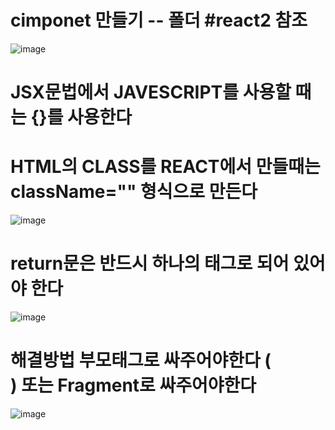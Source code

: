 # cimponet 만들기 -- 폴더 #react2 참조
![image](https://github.com/minjukimmm/react_basiccc/assets/129017089/a9dcb5a3-928c-456a-be0c-51a81012cc09)

# JSX문법에서 JAVESCRIPT를 사용할 때는 {}를 사용한다
# HTML의 CLASS를 REACT에서 만들때는 className="" 형식으로 만든다
![image](https://github.com/minjukimmm/react_basiccc/assets/129017089/8a9db8e6-06a0-4a8c-9dc3-913b33dd3970)


# return문은 반드시 하나의 태그로 되어 있어야 한다 
![image](https://github.com/minjukimmm/react_basiccc/assets/129017089/af7a356f-2d9c-498c-ac73-ae68fa59c2fb)

# 해결방법 부모태그로 싸주어야한다 (<DIV>) 또는 Fragment로 싸주어야한다
![image](https://github.com/minjukimmm/react_basiccc/assets/129017089/329f5e16-c6c9-414f-a4b0-1d41f130b4bc)
